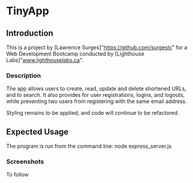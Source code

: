 <h1>TinyApp</h1>

<h2>Introduction</h2>

This is a project by [Lawrence Surges]"https://github.com/surgeslc" for a Web Development Bootcamp conducted by [Lighthouse Labs]"www.lighthouselabs.ca".

<h3>Description</h3>

The app allows users to create, read, update and delete shortened URLs, and to search. It also provides for user registrations, logins, and logouts, while preventing two users from registering with the same email address.

Styling remains to be applied, and code will continue to be refactored.

<h2>Expected Usage</h2>

The program is run from the command line:
node express_server.js

<h3>Screenshots</h3>

To follow